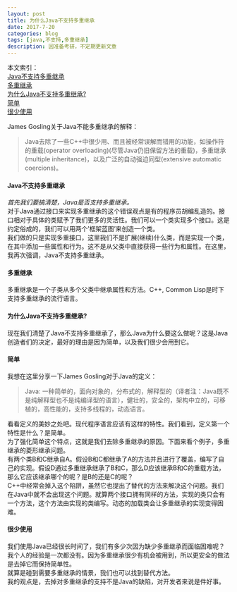 ```yaml
---
layout: post
title: 为什么Java不支持多重继承
date: 2017-7-20
categories: blog
tags: [java,不支持,多重继承]
description: 因准备考研，不定期更新文章
---
```


本文索引：  
[Java不支持多重继承](#Java不支持多重继承)  
[多重继承](#多重继承)  
[为什么Java不支持多重继承?](#为什么Java不支持多重继承?)  
[简单](#简单)  
[很少使用](#很少使用)  

James Gosling关于Java不能多重继承的解释：  
>Java去除了一些C++中很少用、而且被经常误解而错用的功能，如操作符的重载(operator overloading)(尽管Java仍旧保留方法的重载)，多重继承(multiple inheritance)，以及广泛的自动强迫同型(extensive automatic coercions)。  

#### Java不支持多重继承    
*首先我们要搞清楚，Java是否支持多重继承。*  
对于Java通过接口来实现多重继承的这个错误观点是有的程序员胡编乱造的。接口相对于具体的类赋予了我们更多的灵活性。我们可以一个类实现多个接口。这是约定俗成的，我们可以用两个’框架蓝图’来创造一个类。  
我们做的只是实现多重接口，这里我们不是扩展(继续)什么类，而是实现一个类，在其中添加一些属性和行为。这不是从父类中直接获得一些行为和属性。在这里，我再次强调，Java不支持多重继承。  
#### 多重继承
多重继承是一个子类从多个父类中继承属性和方法。C++, Common Lisp是时下支持多重继承的流行语言。  
#### 为什么Java不支持多重继承?  
现在我们清楚了Java不支持多重继承了，那么Java为什么要这么做呢？这是Java创造者们的决定，最好的理由是因为简单，以及我们很少会用到它。  
#### 简单  
我想在这里分享一下James Gosling对于Java的定义：  
>Java: 一种简单的，面向对象的，分布式的，解释型的（译者注：Java既不是纯解释型也不是纯编译型的语言），健壮的，安全的，架构中立的，可移植的，高性能的，支持多线程的，动态语言。  

看看定义的美妙之处吧。现代程序语言应该有这样的特性。我们看到，定义第一个特性是什么？是简单。  
为了强化简单这个特点，这就是我们去除多重继承的原因。下面来看个例子，多重继承的菱形继承问题。  
有两个类B和C继承自A。假设B和C都继承了A的方法并且进行了覆盖，编写了自己的实现。假设D通过多重继承继承了B和C，那么D应该继承B和C的重载方法，那么它应该继承哪个的呢？是B的还是C的呢？  
C++中经常会掉入这个陷阱，虽然它也提出了替代的方法来解决这个问题。我们在Java中就不会出现这个问题。就算两个接口拥有同样的方法，实现的类只会有一个方法，这个方法由实现的类编写。动态的加载类会让多重继承的实现变得困难。  
#### 很少使用  
我们使用Java已经很长时间了，我们有多少次因为缺少多重继承而面临困难呢？我个人的经验是一次都没有。因为多重继承很少有机会被用到，所以更安全的做法是去掉它而保持简单性。  
就算是碰到需要多重继承的情景，我们也可以找到替代方法。  
我的观点是，去掉对多重继承的支持不是Java的缺陷，对开发者来说是件好事。
